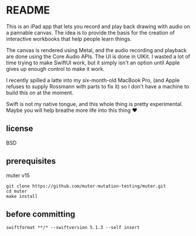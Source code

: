 # README

This is an iPad app that lets you record and play back drawing with audio on a pannable canvas. The idea is to provide the basis for the creation of interactive workbooks that help people learn things.

The canvas is rendered using Metal, and the audio recording and playback are done using the Core Audio APIs. The UI is done in UIKit.  I wasted a lot of time trying to make SwiftUI work, but it simply isn't an option until Apple gives up enough control to make it work.

I recently spilled a latte into my six-month-old MacBook Pro, (and Apple refuses to supply Rossmann with parts to fix it) so I don't have a machine to build this on at the moment.

Swift is not my native tongue, and this whole thing is pretty experimental. Maybe you will help breathe more life into this thing ❤

## license

BSD

## prerequisites

muter v15
```
git clone https://github.com/muter-mutation-testing/muter.git
cd muter
make install
```

## before committing

`swiftformat **/* --swiftversion 5.1.3 --self insert`
